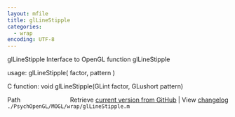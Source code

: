 ```yaml
---
layout: mfile
title: glLineStipple
categories:
  - wrap
encoding: UTF-8
---
```


glLineStipple  Interface to OpenGL function glLineStipple

usage:  glLineStipple\( factor, pattern \)

C function:  void glLineStipple\(GLint factor, GLushort pattern\)


<div class="code_header" style="text-align:right;">
  <span style="float:left;">Path&nbsp;&nbsp;</span> <span class="counter">Retrieve <a href=
  "https://raw.github.com/Psychtoolbox-3/Psychtoolbox-3/beta/./PsychOpenGL/MOGL/wrap/glLineStipple.m">current version from GitHub</a> | View <a href=
  "https://github.com/Psychtoolbox-3/Psychtoolbox-3/commits/beta/./PsychOpenGL/MOGL/wrap/glLineStipple.m">changelog</a></span>
</div>
<div class="code">
  <code>./PsychOpenGL/MOGL/wrap/glLineStipple.m</code>
</div>
